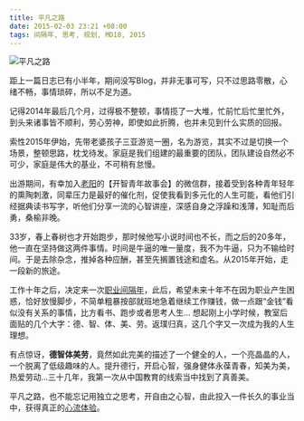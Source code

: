 ```yaml
---
title: 平凡之路
date: 2015-02-03 23:21 +08:00
tags: 间隔年, 思考, 规划, MD18, 2015
---
```


![平凡之路](post/pingfanzhilu.png)

距上一篇日志已有小半年，期间没写Blog，并非无事可写，只不过思路零散，心绪不畅，事情琐碎，所以不足为道。

记得2014年最后几个月，过得极不整顿，事情揽了一大堆，忙前忙后忙里忙外，到头来诸事皆不顺利，劳心劳神，即使如此折腾，也并未见到什么实质的回报。

索性2015年伊始，先带老婆孩子三亚游览一圈，名为游览，其实不过是切换一个场景，整顿思路，枕戈待发。家庭是我们组建的最重要的团队，团队建设自然必不可少，家庭是伟大的基业，不可稍有怠慢。

出游期间，有幸加入[老阳]的【开智青年故事会】的微信群，接着受到各种青年轻年的熏陶刺激，同辈压力是最好的催化剂，促使我看到多元化的人生可能，看他们引经据典读书写字，听他们分享一流的心智讲座，深感自身之浮躁和浅薄，知耻而后勇，桑榆非晚。

33岁，春上春树也才开始跑步，那时候他写小说时间也不长，而之后的20多年，他一直在坚持做这两件事情。时间是牛逼的唯一量度，我不为牛逼，只为不输给时间。于是去除杂念，推掉各种应酬，甚至先搁置钱途和虚名。从2015年开始，走一段新的旅途。

工作十年之后，决定来一次[职业间隔年]，此后，希望未来十年不在因为职业产生困惑，恰好放慢脚步，不简单粗暴按部就班地急着继续工作赚钱，做一点跟“金钱”看似没有关系的事情，比方看书、跑步或者思考人生... 想起刚上小学时候，教室后面贴的几个大字：德、智、体、美、劳。返璞归真，这几个字又一次成为我的人生理想。

有点惊讶，**德智体美劳**，竟然如此完美的描述了一个健全的人，一个亮晶晶的人，一个脱离了低级趣味的人。提升德行，开启心智，强身健体永葆青春，知美为美，热爱劳动...三十几年，我第一次从中国教育的线索当中找到了真善美。

平凡之路，也不能忘记用独立之思考，开自由之心智，由此投入一件长久的事业当中，获得真正的[心流体验]。


[老阳]: http://www.yangzhiping.com/
[职业间隔年]: http://baike.baidu.com/view/1637881.htm
[心流体验]: http://baike.baidu.com/view/113421.htm

